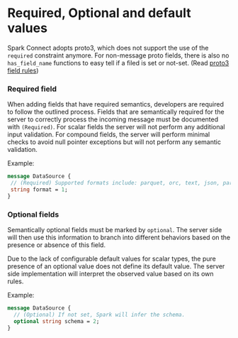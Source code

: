 # Required, Optional and default values

Spark Connect adopts proto3, which does not support the use of the `required` constraint anymore. 
For non-message proto fields, there is also no `has_field_name` functions to easy tell
if a filed is set or not-set. (Read [proto3 field rules](https://developers.google.com/protocol-buffers/docs/proto3#specifying_field_rules))


### Required field

When adding fields that have required semantics, developers are required to follow
the outlined process. Fields that are semantically required for the server to 
correctly process the incoming message must be documented with `(Required)`. For scalar
fields the server will not perform any additional input validation. For compound fields,
the server will perform minimal checks to avoid null pointer exceptions but will not
perform any semantic validation.

Example:
```protobuf
message DataSource {
 // (Required) Supported formats include: parquet, orc, text, json, parquet, csv, avro.
 string format = 1;
}
```


### Optional fields

Semantically optional fields must be marked by `optional`. The server side will
then use this information to branch into different behaviors based on the presence or absence of this field. 

Due to the lack of configurable default values for scalar types, the pure presence of
an optional value does not define its default value. The server side implementation will interpret the observed value based on its own rules.

Example:
```protobuf
message DataSource {
  // (Optional) If not set, Spark will infer the schema.
  optional string schema = 2;
}
```
